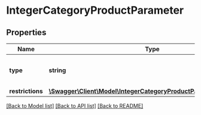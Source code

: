 # IntegerCategoryProductParameter

## Properties
Name | Type | Description | Notes
------------ | ------------- | ------------- | -------------
**type** | **string** |  | [optional] [default to 'integer']
**restrictions** | [**\Swagger\Client\Model\IntegerCategoryProductParameterRestrictions**](IntegerCategoryProductParameterRestrictions.md) |  | [optional] 

[[Back to Model list]](../../README.md#documentation-for-models) [[Back to API list]](../../README.md#documentation-for-api-endpoints) [[Back to README]](../../README.md)

